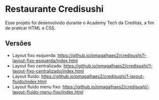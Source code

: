 # Restaurante Credisushi
Esse projeto foi desenvolvido durante o Academy Tech da Creditas, a fim de praticar HTML e CSS.


## Versões
- Layout fixo esquerda: https://github.io/pmagalhaes2/credisushi/1-layout-fixo-esquerda/index.html
- Layout fixo centralizado: https://github.io/pmagalhaes2/credisushi/1-layout-fixo-centralizado/index.html
- Layout fluído: https://github.io/pmagalhaes2/credisushi/1-layout-fluido/index.html
- Layout fluído menu fixo: https://github.io/pmagalhaes2/credisushi/-layout-fluido-menu-fixo/index.html